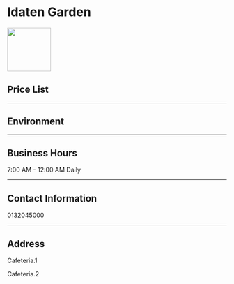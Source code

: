 # Idaten Garden

<img src="https://img.xmummap.com/ly3_garden_logo.webp" width="100" height="100" >

## Price List

---

## Environment

---

## Business Hours

7:00 AM - 12:00 AM Daily

---

## Contact Information

0132045000

---

## Address

Cafeteria.1

Cafeteria.2
